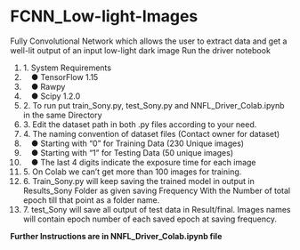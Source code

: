 # FCNN_Low-light-Images
Fully Convolutional Network which allows the user to extract data and get a well-lit output of an input low-light dark image
Run the driver notebook
<ol>
<li>1. System Requirements
	<list>
	<li><t>&ensp;&ensp;● TensorFlow 1.15
	<li><t>&ensp;&ensp;● Rawpy
	<li><t>&ensp;&ensp;● Scipy 1.2.0
	</list>
<li>2. To run put train_Sony.py, test_Sony.py and NNFL_Driver_Colab.ipynb in the same Directory
<li>3. Edit the dataset path in both .py files according to your need.
<li>4. The naming convention of dataset files (Contact owner for dataset)
	<list>
	<li>&ensp;&ensp;● Starting with “0” for Training Data (230 Unique images)
	<li>&ensp;&ensp;● Starting with “1” for Testing Data (50 unique images)
	<li>&ensp;&ensp;● The last 4 digits indicate the exposure time for each image
	</list>
<li>5. On Colab we can’t get more than 100 images for training.
<li>6. Train_Sony.py will keep saving the trained model in output in Results_Sony Folder as given saving Frequency With the Number of total epoch till that point as a folder name.
<li>7. test_Sony will save all output of test data in Result/final. Images names will contain epoch number of each saved epoch at saving frequency.
</ol>
<b>Further Instructions are in NNFL_Driver_Colab.ipynb file
